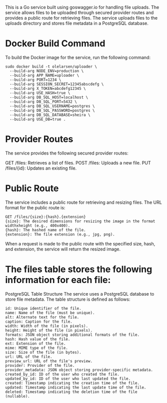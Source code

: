 This is a Go service built using goswagger.io for handling file uploads. The service allows files to be uploaded through secured provider routes and provides a public route for retrieving files. The service uploads files to the uploads directory and stores file metadata in a PostgreSQL database.

# Docker Build Command
To build the Docker image for the service, run the following command:
```
sudo docker build -t olelarsen/uploader \
  --build-arg NODE_ENV=production \
  --build-arg APP_NAME=uploader \
  --build-arg PORT=1234 \
  --build-arg SESSION_SECRET=12345abscdefg \
  --build-arg X_TOKEN=abcdefg12345 \
  --build-arg USE_HASH=true \
  --build-arg DB_SQL_HOST=localhost \
  --build-arg DB_SQL_PORT=5432 \
  --build-arg DB_SQL_USERNAME=postgres \
  --build-arg DB_SQL_PASSWORD=postgres \
  --build-arg DB_SQL_DATABASE=sheira \
  --build-arg USE_DB=true .
```
# Provider Routes
The service provides the following secured provider routes:

GET /files: Retrieves a list of files.
POST /files: Uploads a new file.
PUT /files/{id}: Updates an existing file.

# Public Route
The service includes a public route for retrieving and resizing files. The URL format for the public route is:
```
GET /files/{size}:{hash}.{extension}
{size}: The desired dimensions for resizing the image in the format widthxheight (e.g., 400x400).
{hash}: The hashed name of the file.
{extension}: The file extension (e.g., jpg, png).
```
When a request is made to the public route with the specified size, hash, and extension, the service will return the resized image.


# The files table stores the following information for each file:
PostgreSQL Table Structure
The service uses a PostgreSQL database to store file metadata. The table structure is defined as follows:
```
id: Unique identifier of the file.
name: Name of the file (must be unique).
alt: Alternate text for the file.
caption: Caption for the file.
width: Width of the file (in pixels).
height: Height of the file (in pixels).
formats: JSON object storing additional formats of the file.
hash: Hash value of the file.
ext: Extension of the file.
mime: MIME type of the file.
size: Size of the file (in bytes).
url: URL of the file.
preview_url: URL of the file's preview.
provider: Provider of the file.
provider_metadata: JSON object storing provider-specific metadata.
created_by_id: ID of the user who created the file.
updated_by_id: ID of the user who last updated the file.
created: Timestamp indicating the creation time of the file.
updated: Timestamp indicating the last update time of the file.
deleted: Timestamp indicating the deletion time of the file (nullable).
```